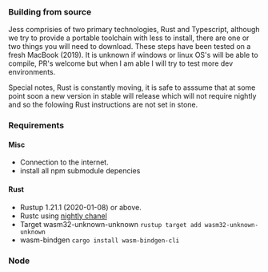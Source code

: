 ### Building from source
Jess comprisies of two primary technologies, Rust and Typescript, although we try to provide a portable toolchain with less to install, there are one or two things you will need to download. These steps have been tested on a fresh MacBook (2019). It is unknown if windows or linux OS's will be able to compile, PR's welcome but when I am able I will try to test more dev environments.

Special notes, Rust is constantly moving, it is safe to asssume that at some point soon a new version in stable will release which will not require nightly and so the folowing Rust instructions are not set in stone.

### Requirements

#### Misc
- Connection to the internet.
- install all npm submodule depencies

#### Rust
- Rustup 1.21.1 (2020-01-08) or above.
- Rustc using [nightly chanel](https://www.oreilly.com/library/view/rust-programming-by/9781788390637/e07dc768-de29-482e-804b-0274b4bef418.xhtml "O'reilly article about installing the rust nightly channel")
- Target wasm32-unknown-unknown `rustup target add wasm32-unknown-unknown`
- wasm-bindgen `cargo install wasm-bindgen-cli`

### Node
